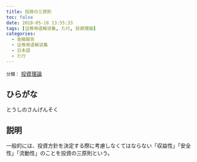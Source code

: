 ```yaml
---
title: 投資の三原則
toc: false
date: 2018-05-18 13:55:33
tags: [证券用语解说集, た行, 投資理論]
categories:
  - 金融服务
  - 证券用语解说集
  - 日本語
  - た行
---
```


`分類：` [投資理論](/tags/投資理論/)

## ひらがな

とうしのさんげんそく

## 説明

一般的には、投資方針を決定する際に考慮しなくてはならない「収益性」「安全性」「流動性」のことを投資の三原則という。
